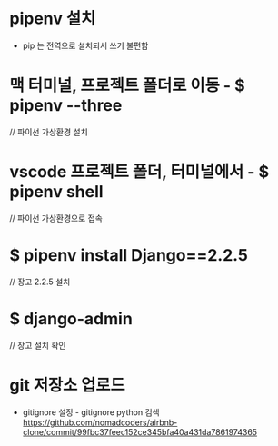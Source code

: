 # pipenv 설치

- pip 는 전역으로 설치되서 쓰기 불편함

# 맥 터미널, 프로젝트 폴더로 이동 - $ pipenv --three

// 파이선 가상환경 설치

# vscode 프로젝트 폴더, 터미널에서 - $ pipenv shell

// 파이선 가상환경으로 접속

# $ pipenv install Django==2.2.5

// 장고 2.2.5 설치

# $ django-admin

// 장고 설치 확인

# git 저장소 업로드

- gitignore 설정 - gitignore python 검색
  https://github.com/nomadcoders/airbnb-clone/commit/99fbc37feec152ce345bfa40a431da7861974365

